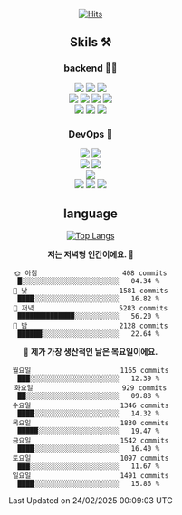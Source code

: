 <div align="center">

[![Hits](https://hits.seeyoufarm.com/api/count/incr/badge.svg?url=https%3A%2F%2Fgithub.com%2Fzxcv9203%2Fhit-counter&count_bg=%23FF7272&title_bg=%23324C2E&icon=codeigniter.svg&icon_color=%23DD5B5B&title=%EB%B0%A9%EB%AC%B8%EC%9E%90&edge_flat=false)](https://hits.seeyoufarm.com)
  
## Skils ⚒️

### backend 🧑‍💻
  
<img src="https://img.shields.io/badge/Java-FF6600?style=flat-square&logo=buymeacoffee&logoColor=white"/>
<img src="https://img.shields.io/badge/Go-0099FF?style=flat-square&logo=go&logoColor=white"/>
<img src="https://img.shields.io/badge/Kotlin-7F52FF?style=flat-square&logo=kotlin&logoColor=white"/>
  
  
<br />
  
<img src="https://img.shields.io/badge/Spring-339933?style=flat-square&logo=Spring&logoColor=white"/>
<img src="https://img.shields.io/badge/Spring Boot-339933?style=flat-square&logo=Spring Boot&logoColor=white"/>
<img src="https://img.shields.io/badge/Spring Security-339933?style=flat-square&logo=Spring Security&logoColor=white"/>
  
<img src="https://img.shields.io/badge/Spring Data JPA-339933?style=flat-square&logo=Hibernate&logoColor=white"/>

<br />
  
  <img src="https://img.shields.io/badge/mysql-0099FF?style=flat-square&logo=mysql&logoColor=white"/>
  <img src="https://img.shields.io/badge/mariadb-0099FF?style=flat-square&logo=mariadb&logoColor=white"/>
  <img src="https://img.shields.io/badge/mongoDB-47A248?style=flat-square&logo=mongodb&logoColor=white"/>
  
  
### DevOps 🚀
  
  <img src="https://img.shields.io/badge/docker-2496ED?style=flat-square&logo=docker&logoColor=white"/>
  <img src="https://img.shields.io/badge/kubernetes-326CE5?style=flat-square&logo=kubernetes&logoColor=white"/>
  
  <br />
  
  <img src="https://img.shields.io/badge/Github Actions-2088FF?style=flat-square&logo=githubactions&logoColor=white"/>
  <img src="https://img.shields.io/badge/Jenkins-D24939?style=flat-square&logo=jenkins&logoColor=white"/>
  
  
  <br />
  <img src="https://img.shields.io/badge/terraform-7B42BC?style=flat-square&logo=terraform&logoColor=white"/>
  
  <br />
  <img src="https://img.shields.io/badge/Amazon AWS-232F3E?style=flat-square&logo=Amazon AWS&logoColor=white"/>

  <img src="https://img.shields.io/badge/GCP-4285F4?style=flat-square&logo=googlecloud&logoColor=white"/>
  <img src="https://img.shields.io/badge/NCP-03C75A?style=flat-square&logo=naver&logoColor=white"/>
  
  
## language

[![Top Langs](https://github-readme-stats.vercel.app/api/top-langs/?username=zxcv9203&hide=html&exclude_repo=zxcv9203.github.io,golB&theme=grate-gatsby)](https://github.com/zxcv9203/github-readme-stats)
  
<!--START_SECTION:waka-->
**저는 저녁형 인간이에요. 🦉** 

```text
🌞 아침                     408 commits         █░░░░░░░░░░░░░░░░░░░░░░░░   04.34 % 
🌆 낮　                     1581 commits        ████░░░░░░░░░░░░░░░░░░░░░   16.82 % 
🌃 저녁                     5283 commits        ██████████████░░░░░░░░░░░   56.20 % 
🌙 밤　                     2128 commits        ██████░░░░░░░░░░░░░░░░░░░   22.64 % 
```
📅 **제가 가장 생산적인 날은 목요일이에요.** 

```text
월요일                      1165 commits        ███░░░░░░░░░░░░░░░░░░░░░░   12.39 % 
화요일                      929 commits         ██░░░░░░░░░░░░░░░░░░░░░░░   09.88 % 
수요일                      1346 commits        ████░░░░░░░░░░░░░░░░░░░░░   14.32 % 
목요일                      1830 commits        █████░░░░░░░░░░░░░░░░░░░░   19.47 % 
금요일                      1542 commits        ████░░░░░░░░░░░░░░░░░░░░░   16.40 % 
토요일                      1097 commits        ███░░░░░░░░░░░░░░░░░░░░░░   11.67 % 
일요일                      1491 commits        ████░░░░░░░░░░░░░░░░░░░░░   15.86 % 
```



 Last Updated on 24/02/2025 00:09:03 UTC
<!--END_SECTION:waka-->
  
</div>

